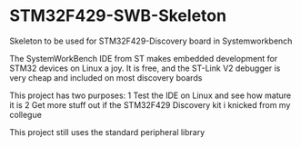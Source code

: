 # STM32F429-SWB-Skeleton
Skeleton to be used for STM32F429-Discovery board in Systemworkbench

The SystemWorkBench IDE from ST makes embedded development for STM32 devices on Linux a joy. It is free, and the ST-Link V2 debugger is very cheap and included on most discovery boards

This project has two purposes:
1 Test the IDE on Linux and see how mature it is
2 Get more stuff out if the STM32F429 Discovery kit i knicked from my collegue

This project still uses the standard peripheral library
